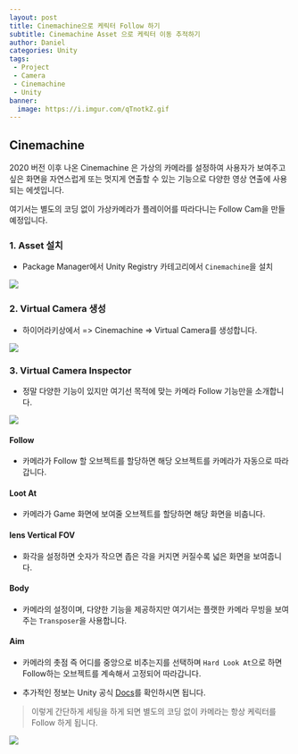 ```yaml
---
layout: post
title: Cinemachine으로 케릭터 Follow 하기
subtitle: Cinemachine Asset 으로 케릭터 이동 추적하기
author: Daniel
categories: Unity
tags: 
 - Project
 - Camera
 - Cinemachine
 - Unity
banner:
  image: https://i.imgur.com/qTnotkZ.gif
---
```


Cinemachine
--

2020 버전 이후 나온 Cinemachine 은 가상의 카메라를 설정하여 사용자가 보여주고 싶은 화면을 자연스럽게 또는 멋지게 연출할 수 있는 기능으로 다양한 영상 연출에 사용되는 에셋입니다.

여기서는 별도의 코딩 없이 가상카메라가 플레이어를 따라다니는 Follow Cam을 만들예정입니다.

### 1. Asset 설치

- Package Manager에서 Unity Registry 카테고리에서 `Cinemachine`을 설치

![](https://i.imgur.com/Of956n8.jpg)

### 2. Virtual Camera 생성

- 하이어라키상에서 => Cinemachine => Virtual Camera를 생성합니다.

![](https://i.imgur.com/V4r0nHs.jpg)

### 3. Virtual Camera Inspector

- 정말 다양한 기능이 있지만 여기선 목적에 맞는 카메라 Follow  기능만을 소개합니다.

![](https://i.imgur.com/InFyNae.jpg)

#### Follow
- 카메라가 Follow 할 오브젝트를 할당하면 해당 오브젝트를 카메라가 자동으로 따라갑니다.

#### Loot At
- 카메라가 Game 화면에 보여줄 오브젝트를 할당하면 해당 화면을 비춥니다.

#### lens Vertical FOV
- 화각을 설정하면 숫자가 작으면 좁은 각을 커지면 커질수록 넓은 화면을 보여줍니다.

#### Body
- 카메라의 설정이며, 다양한 기능을 제공하지만 여기서는 플랫한 카메라 무빙을 보여주는 `Transposer`을 사용합니다.

#### Aim
- 카메라의 촛점 즉 어디를 중앙으로 비추는지를 선택하며 `Hard Look At`으로 하면 Follow하는 오브젝트를 계속해서 고정되어 따라갑니다.

- 추가적인 정보는 Unity 공식 [Docs](https://docs.unity3d.com/Packages/com.unity.cinemachine@2.2/manual/CinemachineVirtualCamera.html)를 확인하시면 됩니다.

> 이렇게 간단하게 세팅을 하게 되면 별도의 코딩 없이 카메라는 항상 케릭터를 Follow 하게 됩니다.


![](https://i.imgur.com/qTnotkZ.gif)
